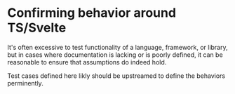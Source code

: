 # Confirming behavior around TS/Svelte

It's often excessive to test functionality of a language, framework, or library,
but in cases where documentation is lacking or is poorly defined, it can be
reasonable to ensure that assumptions do indeed hold.

Test cases defined here likly should be upstreamed to define the behaviors
perminently.
